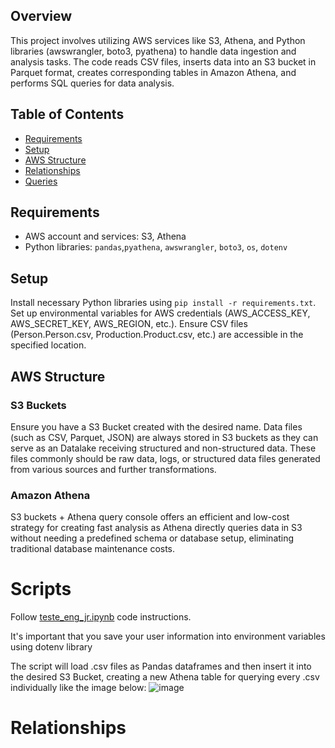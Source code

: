 ## Overview

This project involves utilizing AWS services like S3, Athena, and Python libraries (awswrangler, boto3, pyathena) to handle data ingestion and analysis tasks. The code reads CSV files, inserts data into an S3 bucket in Parquet format, creates corresponding tables in Amazon Athena, and performs SQL queries for data analysis.

## Table of Contents

- [Requirements](#requirements)
- [Setup](#setup)
- [AWS Structure](#aws-structure)
- [Relationships](#relationships)
- [Queries](#queries)

## Requirements
- AWS account and services: S3, Athena
- Python libraries: `pandas`,`pyathena`, `awswrangler`, `boto3`, `os`, `dotenv`

## Setup
Install necessary Python libraries using ```pip install -r requirements.txt```.
Set up environmental variables for AWS credentials (AWS_ACCESS_KEY, AWS_SECRET_KEY, AWS_REGION, etc.).
Ensure CSV files (Person.Person.csv, Production.Product.csv, etc.) are accessible in the specified location.

## AWS Structure

### S3 Buckets
Ensure you have a S3 Bucket created with the desired name. Data files (such as CSV, Parquet, JSON) are always stored in S3 buckets as they can serve as an Datalake receiving structured and non-structured data. These files commonly should be raw data, logs, or structured data files generated from various sources and further transformations.

### Amazon Athena
S3 buckets + Athena query console offers an efficient and low-cost strategy for creating fast analysis as Athena directly queries data in S3 without needing a predefined schema or database setup, eliminating traditional database maintenance costs.

# Scripts
Follow [teste_eng_jr.ipynb](https://github.com/viniciusfjacinto/data-engineering-test/blob/main/teste_eng_jr.ipynb) code instructions.

It's important that you save your user information into environment variables using dotenv library

The script will load .csv files as Pandas dataframes and then insert it into the desired S3 Bucket, creating a new Athena table for querying every .csv individually like the image below:
![image](https://github.com/viniciusfjacinto/data-engineering-test/assets/87664450/f2588105-9814-4850-9acd-e1537a1acce8)


# Relationships

